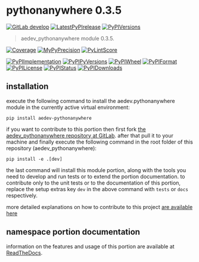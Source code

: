 <!-- THIS FILE IS EXCLUSIVELY MAINTAINED by the project aedev.aedev V0.3.20 -->
<!-- THIS FILE IS EXCLUSIVELY MAINTAINED by the project aedev.tpl_namespace_root V0.3.14 -->
# pythonanywhere 0.3.5

[![GitLab develop](https://img.shields.io/gitlab/pipeline/aedev-group/aedev_pythonanywhere/develop?logo=python)](
    https://gitlab.com/aedev-group/aedev_pythonanywhere)
[![LatestPyPIrelease](
    https://img.shields.io/gitlab/pipeline/aedev-group/aedev_pythonanywhere/release0.3.4?logo=python)](
    https://gitlab.com/aedev-group/aedev_pythonanywhere/-/tree/release0.3.4)
[![PyPIVersions](https://img.shields.io/pypi/v/aedev_pythonanywhere)](
    https://pypi.org/project/aedev-pythonanywhere/#history)

>aedev_pythonanywhere module 0.3.5.

[![Coverage](https://aedev-group.gitlab.io/aedev_pythonanywhere/coverage.svg)](
    https://aedev-group.gitlab.io/aedev_pythonanywhere/coverage/index.html)
[![MyPyPrecision](https://aedev-group.gitlab.io/aedev_pythonanywhere/mypy.svg)](
    https://aedev-group.gitlab.io/aedev_pythonanywhere/lineprecision.txt)
[![PyLintScore](https://aedev-group.gitlab.io/aedev_pythonanywhere/pylint.svg)](
    https://aedev-group.gitlab.io/aedev_pythonanywhere/pylint.log)

[![PyPIImplementation](https://img.shields.io/pypi/implementation/aedev_pythonanywhere)](
    https://gitlab.com/aedev-group/aedev_pythonanywhere/)
[![PyPIPyVersions](https://img.shields.io/pypi/pyversions/aedev_pythonanywhere)](
    https://gitlab.com/aedev-group/aedev_pythonanywhere/)
[![PyPIWheel](https://img.shields.io/pypi/wheel/aedev_pythonanywhere)](
    https://gitlab.com/aedev-group/aedev_pythonanywhere/)
[![PyPIFormat](https://img.shields.io/pypi/format/aedev_pythonanywhere)](
    https://pypi.org/project/aedev-pythonanywhere/)
[![PyPILicense](https://img.shields.io/pypi/l/aedev_pythonanywhere)](
    https://gitlab.com/aedev-group/aedev_pythonanywhere/-/blob/develop/LICENSE.md)
[![PyPIStatus](https://img.shields.io/pypi/status/aedev_pythonanywhere)](
    https://libraries.io/pypi/aedev-pythonanywhere)
[![PyPIDownloads](https://img.shields.io/pypi/dm/aedev_pythonanywhere)](
    https://pypi.org/project/aedev-pythonanywhere/#files)


## installation


execute the following command to install the
aedev.pythonanywhere module
in the currently active virtual environment:
 
```shell script
pip install aedev-pythonanywhere
```

if you want to contribute to this portion then first fork
[the aedev_pythonanywhere repository at GitLab](
https://gitlab.com/aedev-group/aedev_pythonanywhere "aedev.pythonanywhere code repository").
after that pull it to your machine and finally execute the
following command in the root folder of this repository
(aedev_pythonanywhere):

```shell script
pip install -e .[dev]
```

the last command will install this module portion, along with the tools you need
to develop and run tests or to extend the portion documentation. to contribute only to the unit tests or to the
documentation of this portion, replace the setup extras key `dev` in the above command with `tests` or `docs`
respectively.

more detailed explanations on how to contribute to this project
[are available here](
https://gitlab.com/aedev-group/aedev_pythonanywhere/-/blob/develop/CONTRIBUTING.rst)


## namespace portion documentation

information on the features and usage of this portion are available at
[ReadTheDocs](
https://aedev.readthedocs.io/en/latest/_autosummary/aedev.pythonanywhere.html
"aedev_pythonanywhere documentation").
